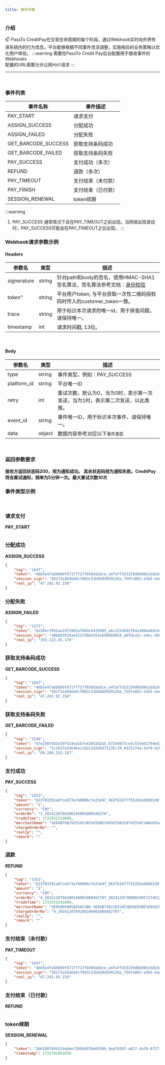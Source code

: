 ```yaml
---
title: 事件列表
---
```

### 介绍
📫 PassTo CreditPay在交易生命周期的每个阶段，通过Webhook实时向外界传递系统内的行为信息。平台能够根据不同事件灵活调整，实施相应的业务策略以优化用户体验。
:::warning
需要在PassTo Credit Pay后台配置用于接收事件的Webhooks  
配置的URL需要允许公网`POST`请求
:::
***

<br/>

### 事件列表
| 事件名称            | 事件描述           |
| ------------------- | ------------------ |
| PAY_START           | 请求支付           |
| ASSIGN_SUCCESS      | 分配成功           |
| ASSIGN_FAILED       | 分配失败           |
| GET_BARCODE_SUCCESS | 获取支持条码成功   |
| GET_BARCODE_FAILED  | 获取支持条码失败   |
| PAY_SUCCESS         | 支付成功（多次）   |
| REFUND              | 退款（多次）       |
| PAY_TIMEOUT         | 支付结束（未付款） |
| PAY_FINISH          | 支付结束（已付款） |
| SESSION_RENEWAL     | token续期          |

:::warning
1. PAY_SUCCESS 通常情况下会在PAY_TIMEOUT之前出现。当网络出现波动时，PAY_SUCCESS可能会在PAY_TIMEOUT之后出现。
:::

### Webhook请求参数示例
#### Headers
| 参数名      | 类型   | 描述                                                                               |
| ----------- | ------ | ---------------------------------------------------------------------------------- |
| signerature | string | 针对path和body的签名，使用HMAC-SHA1签名算法，签名算法参考文档：[身份校验](../auth) |
| token"      | string | 平台用户token, 与平台获取一次性二维码授权码时传入的customer_token一致。            |
| trace       | string | 用于标识本次请求的唯一id，用于排查问题，请保持唯一。                               |
| timestamp   | int    | 请求时间戳, 13位。                                                                 |
<br/>

#### Body
| 参数名      | 类型   | 描述                                                                            |
| ----------- | ------ | ------------------------------------------------------------------------------- |
| type        | string | 事件类型，例如：PAY_SUCCESS                                                     |
| platform_id | string | 平台唯一ID                                                                      |
| retry       | int    | 重试次数，默认为0，当为0时，表示第一次发送，当为1时，表示第二次发送，以此类推。 |
| event_id    | string | 事件唯一ID，用于标识本次事件，请保持唯一。                                      |
| data        | object | 数据内容参考对应以下`事件类型`                                                  |
<br/>

### 返回参数要求
**接收方返回状态码200，视为通知成功。**
**其余状态码视为通知失败。CreditPay将会重试通知，频率为5分钟一次。最大重试次数10次**
<br/>


### 事件类型示例
<br/>

### 请求支付
**PAY_START**
```json

```

### 分配成功
**ASSIGN_SUCCESS**
```json
{
    "tag": "1647",
    "token": "46b5e4fa6b860f671f7717f650dabdce_a4faffd33159d0dd0e1dd2d4e36af440",
    "session_sign": "581f3a3b9eb9cf983c51b928d569126a_7597a082-e5b5-4adc-89b7-6dc5533f82c6",
    "real_ip": "47.242.92.158"
}
```

### 分配失败
**ASSIGN_FAILED**
```json
{
    "tag": "1273",
    "token": "6e30ecf991aa19f1902a760dcb439d85_a6c32249d2f64a30bba0d1449deb4da0",
    "session_sign": "a86dd3d16ae4127db6e551eb99bb9924_a6fdca2c-e4ec-4b96-ac51-d3368af17f22",
    "real_ip": "103.122.95.170"
}
```

### 获取支持条码成功
**GET_BARCODE_SUCCESS**
```json
{
    "tag": "1647",
    "token": "46b5e4fa6b860f671f7717f650dabdce_a4faffd33159d0dd0e1dd2d4e36af440",
    "session_sign": "581f3a3b9eb9cf983c51b928d569126a_7597a082-e5b5-4adc-89b7-6dc5533f82c6",
    "real_ip": "47.242.92.158"
}
```

### 获取支持条码失败
**GET_BARCODE_FAILED**
```json
{
    "tag": "1540",
    "token": "67e2507583e39f414ea1bfe4265262a5_673e9873ce3c53ebd1794e42118607a3",
    "session_sign": "5c2b37a4364bec1da13d2bbd71235c19_43251f4a-2ef8-4291-800b-92f7f0d08337",
    "real_ip": "89.208.252.167"
}
```

### 支付成功
**PAY_SUCCESS**
```json
{
    "tag": "1553",
    "token": "b23703391a8fce673a748006cfe23e97_963f616f7f55283ed60d1d8f172a8356",
    "amount": "1",
    "currency": "CNY",
    "orderNo": "3_2024120704200246001080548276",
    "tradeTime": 1733552119000,
    "merchantName": "%E6%B7%B1%E5%9C%B3%E9%BE%99%E5%B2%97%E5%8C%BA%E6%AC%A3%E7%99%BE%E4%BD%B3%E7%99%BE%E8%B4%A7%E5%95%86%E8%A1%8C",
    "chargeOrderNo": "",
    "realIp": "",
    "remark": ""
}
```

### 退款
**REFUND**
```json
{
    "tag": "1553",
    "token": "b23703391a8fce673a748006cfe23e97_963f616f7f55283ed60d1d8f172a8356",
    "amount": "1",
    "currency": "CNY",
    "orderNo": "4_2024120704200246001080482707_20241207300002005727461205742177",
    "tradeTime": 1733551241000,
    "merchantName": "%E9%80%80%E6%AC%BE-%E6%B7%B1%E5%9C%B3%E9%BE%99%E5%B2%97%E5%8C%BA%E6%AC%A3%E7%99%BE%E4%BD%B3%E7%99%BE%E8%B4%A7%E5%95%86%E8%A1%8C",
    "chargeOrderNo": "4_2024120704200246001080482707",
    "realIp": "",
    "remark": ""
}
```

### 支付结束（未付款）
**PAY_TIMEOUT**
```json
{
    "tag": "1647",
    "token": "46b5e4fa6b860f671f7717f650dabdce_a4faffd33159d0dd0e1dd2d4e36af440",
    "session_sign": "581f3a3b9eb9cf983c51b928d569126a_7597a082-e5b5-4adc-89b7-6dc5533f82c6",
    "real_ip": "47.242.92.158"
}
```

### 支付结束（已付款）
**REFUND**
```json

```

### token续期 
**SESSION_RENEWAL**
```json
{
    "token": "3b61007694319ab6e720994870e65509_8ea7636f-a817-4af0-8f27-158b573d0874app",
    "timestamp": 1732782061830
}
```